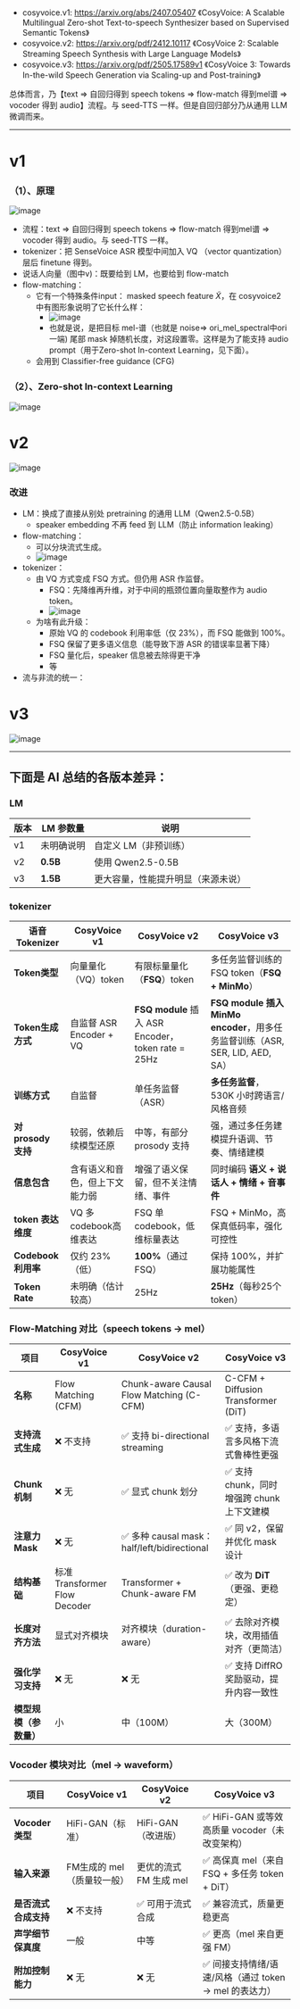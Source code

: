 - cosyvoice.v1: https://arxiv.org/abs/2407.05407 《CosyVoice: A Scalable Multilingual Zero-shot Text-to-speech Synthesizer based on Supervised Semantic Tokens》
- cosyvoice.v2: https://arxiv.org/pdf/2412.10117 《CosyVoice 2: Scalable Streaming Speech Synthesis with Large Language Models》
- cosyvoice.v3: https://arxiv.org/pdf/2505.17589v1 《CosyVoice 3: Towards In-the-wild Speech Generation via Scaling-up and Post-training》

总体而言，乃【text => 自回归得到 speech tokens => flow-match 得到mel谱 => vocoder 得到 audio】流程。与 seed-TTS 一样。但是自回归部分乃从通用 LLM 微调而来。

---

# v1

### （1）、原理

![image](https://github.com/user-attachments/assets/8c03851e-e057-465f-b89d-6a1cf53ac5d4)

- 流程：text => 自回归得到 speech tokens => flow-match 得到mel谱 => vocoder 得到 audio。与 seed-TTS 一样。
- tokenizer：把 SenseVoice ASR 模型中间加入 VQ （vector quantization）层后 finetune 得到。
- 说话人向量（图中v)：既要给到 LM，也要给到 flow-match
- flow-matching：
  - 它有一个特殊条件input： masked speech feature $\tilde{X}$，在 cosyvoice2 中有图形象说明了它长什么样：
    - ![image](https://github.com/user-attachments/assets/c06231be-6c0e-42f3-b71d-8906f90ad96f)
    - 也就是说，是把目标 mel-谱（也就是 noise=> ori_mel_spectral中ori一端) 尾部 mask 掉随机长度，对这段置零。这样是为了能支持 audio prompt（用于Zero-shot In-context Learning，见下面）。
  - 会用到 Classifier-free guidance (CFG)

### （2）、Zero-shot In-context Learning

![image](https://github.com/user-attachments/assets/9b38de05-4be3-46cb-b157-b1a6a4ac38b2)

# v2

![image](https://github.com/user-attachments/assets/527d840e-e192-430b-98b2-08cd9f323c8a)

### 改进
- LM：换成了直接从别处 pretraining 的通用 LLM（Qwen2.5-0.5B）
  - speaker embedding 不再 feed 到 LLM（防止 information leaking）
- flow-matching：
  - 可以分块流式生成。
  - ![image](https://github.com/user-attachments/assets/7a3f9ba1-d5e6-422b-a47c-6a24e9160024)
- tokenizer：
  - 由 VQ 方式变成 FSQ 方式。但仍用 ASR 作监督。
    - FSQ：先降维再升维，对于中间的瓶颈位置向量取整作为 audio token。
    - ![image](https://github.com/user-attachments/assets/b44a1b59-05b4-4060-8d59-d2d14685478d)
  - 为啥有此升级：
    - 原始 VQ 的 codebook 利用率低（仅 23%），而 FSQ 能做到 100%。
    - FSQ 保留了更多语义信息（能导致下游 ASR 的错误率显著下降）
    - FSQ 量化后，speaker 信息被去除得更干净
    - 等
- 流与非流的统一：

# v3

![image](https://github.com/user-attachments/assets/341ccadb-5871-46eb-9664-893200fd9b71)

---

## 下面是 AI 总结的各版本差异：

### LM

| 版本 | LM 参数量   | 说明              |
| -- | -------- | --------------- |
| v1 | 未明确说明    | 自定义 LM（非预训练）    |
| v2 | **0.5B** | 使用 Qwen2.5-0.5B |
| v3 | **1.5B** | 更大容量，性能提升明显（来源未说）     |

### tokenizer

| 语音 Tokenizer    | CosyVoice v1         | CosyVoice v2                                    | CosyVoice v3                                                     |
| ---------------- | -------------------- | ----------------------------------------------- | ---------------------------------------------------------------- |
| **Token类型**      | 向量量化（VQ）token        | 有限标量量化（**FSQ**）token                            | 多任务监督训练的 FSQ token（**FSQ + MinMo**）                              |
| **Token生成方式**    | 自监督 ASR Encoder + VQ | **FSQ module** 插入 ASR Encoder，token rate = 25Hz | **FSQ module 插入 MinMo encoder**，用多任务监督训练（ASR, SER, LID, AED, SA） |
| **训练方式**         | 自监督                  | 单任务监督（ASR）                                      | **多任务监督**，530K 小时跨语言/风格音频                                        |
| **对 prosody 支持** | 较弱，依赖后续模型还原          | 中等，有部分 prosody 支持                               | 强，通过多任务建模提升语调、节奏、情绪建模                                            |
| **信息包含**         | 含有语义和音色，但上下文能力弱      | 增强了语义保留，但不关注情绪、事件                               | 同时编码 **语义 + 说话人 + 情绪 + 音事件**                                     |
| **token 表达维度**   | VQ 多codebook高维表达     | FSQ 单 codebook，低维标量表达                           | FSQ + MinMo，高保真低码率，强化可控性                                         |
| **Codebook利用率**  | 仅约 23%（低）            | **100%**（通过 FSQ）                                | 保持 100%，并扩展功能属性                                                  |
| **Token Rate**   | 未明确（估计较高）            | 25Hz                                            | **25Hz**（每秒25个token）                                             |

### Flow-Matching 对比（speech tokens → mel）

| 项目            | CosyVoice v1                | CosyVoice v2                             | CosyVoice v3                        |
| ------------- | --------------------------- | ---------------------------------------- | ----------------------------------- |
| **名称**        | Flow Matching (CFM)         | Chunk-aware Causal Flow Matching (C-CFM) | C-CFM + Diffusion Transformer (DiT) |
| **支持流式生成**    | ❌ 不支持                       | ✅ 支持 bi-directional streaming            | ✅ 支持，多语言多风格下流式鲁棒性更强                 |
| **Chunk机制**   | ❌ 无                         | ✅ 显式 chunk 划分                            | ✅ 支持 chunk，同时增强跨 chunk 上下文建模        |
| **注意力 Mask**  | ❌ 无                         | ✅ 多种 causal mask：half/left/bidirectional | ✅ 同 v2，保留并优化 mask 设计                |
| **结构基础**      | 标准 Transformer Flow Decoder | Transformer + Chunk-aware FM             | ✅ 改为 **DiT**（更强、更稳定）                |
| **长度对齐方法**    | 显式对齐模块                      | 对齐模块（duration-aware）                     | ✅ 去除对齐模块，改用插值对齐（更简洁）                |
| **强化学习支持**    | ❌ 无                         | ❌ 无                                      | ✅ 支持 DiffRO 奖励驱动，提升内容一致性            |
| **模型规模（参数量）** | 小                           | 中（100M）                                  | 大（300M）                             |

### Vocoder 模块对比（mel → waveform）

| 项目             | CosyVoice v1     | CosyVoice v2    | CosyVoice v3                        |
| -------------- | ---------------- | --------------- | ----------------------------------- |
| **Vocoder 类型** | HiFi-GAN（标准）     | HiFi-GAN（改进版）   | ✅ HiFi-GAN 或等效高质量 vocoder（未改变架构）    |
| **输入来源**       | FM生成的 mel（质量较一般） | 更优的流式 FM 生成 mel | ✅ 高保真 mel（来自 FSQ + 多任务 token + DiT） |
| **是否流式合成支持**   | ❌ 不支持            | ✅ 可用于流式合成       | ✅ 兼容流式，质量更稳更高                       |
| **声学细节保真度**    | 一般               | 中等              | ✅ 更高（mel 来自更强 FM）                   |
| **附加控制能力**     | ❌ 无              | ❌ 无             | ✅ 间接支持情绪/语速/风格（通过 token → mel 的表达力） |
